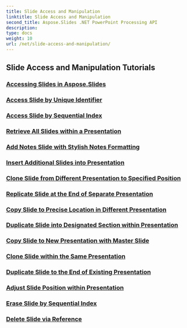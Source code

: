 ```yaml
---
title: Slide Access and Manipulation
linktitle: Slide Access and Manipulation
second_title: Aspose.Slides .NET PowerPoint Processing API
description: 
type: docs
weight: 10
url: /net/slide-access-and-manipulation/
---
```


## Slide Access and Manipulation Tutorials
### [Accessing Slides in Aspose.Slides](./accessing-slides/)
### [Access Slide by Unique Identifier](./access-slide-by-id/)
### [Access Slide by Sequential Index](./access-slide-by-index/)
### [Retrieve All Slides within a Presentation](./access-all-slides/)
### [Add Notes Slide with Stylish Notes Formatting](./add-notes-slide-with-notes-style/)
### [Insert Additional Slides into Presentation](./add-slides/)
### [Clone Slide from Different Presentation to Specified Position](./clone-slide-from-another-presentation-specified-position/)
### [Replicate Slide at the End of Separate Presentation](./clone-slide-end-of-another-presentation/)
### [Copy Slide to Precise Location in Different Presentation](./clone-slide-to-specific-position-in-another-presentation/)
### [Duplicate Slide into Designated Section within Presentation](./clone-slide-into-specified-section/)
### [Copy Slide to New Presentation with Master Slide](./clone-slide-to-another-presentation-with-master/)
### [Clone Slide within the Same Presentation](./clone-slide-within-same-presentation/)
### [Duplicate Slide to the End of Existing Presentation](./clone-slide-within-same-presentation-to-end/)
### [Adjust Slide Position within Presentation](./change-slide-position/)
### [Erase Slide by Sequential Index](./remove-slide-using-index/)
### [Delete Slide via Reference](./remove-slide-using-reference/)